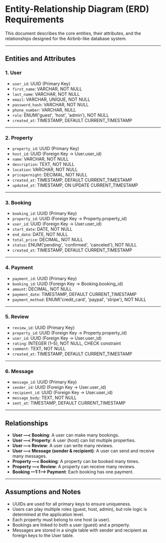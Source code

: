 # Entity-Relationship Diagram (ERD) Requirements

This document describes the core entities, their attributes, and the relationships designed for the Airbnb-like database system.

---

## Entities and Attributes

### 1. User
- `user_id`: UUID (Primary Key)
- `first_name`: VARCHAR, NOT NULL
- `last_name`: VARCHAR, NOT NULL
- `email`: VARCHAR, UNIQUE, NOT NULL
- `password_hash`: VARCHAR, NOT NULL
- `phone_number`: VARCHAR, NULL
- `role`: ENUM('guest', 'host', 'admin'), NOT NULL
- `created_at`: TIMESTAMP, DEFAULT CURRENT_TIMESTAMP

---

### 2. Property
- `property_id`: UUID (Primary Key)
- `host_id`: UUID (Foreign Key → User.user_id)
- `name`: VARCHAR, NOT NULL
- `description`: TEXT, NOT NULL
- `location`: VARCHAR, NOT NULL
- `pricepernight`: DECIMAL, NOT NULL
- `created_at`: TIMESTAMP, DEFAULT CURRENT_TIMESTAMP
- `updated_at`: TIMESTAMP, ON UPDATE CURRENT_TIMESTAMP

---

### 3. Booking
- `booking_id`: UUID (Primary Key)
- `property_id`: UUID (Foreign Key → Property.property_id)
- `user_id`: UUID (Foreign Key → User.user_id)
- `start_date`: DATE, NOT NULL
- `end_date`: DATE, NOT NULL
- `total_price`: DECIMAL, NOT NULL
- `status`: ENUM('pending', 'confirmed', 'canceled'), NOT NULL
- `created_at`: TIMESTAMP, DEFAULT CURRENT_TIMESTAMP

---

### 4. Payment
- `payment_id`: UUID (Primary Key)
- `booking_id`: UUID (Foreign Key → Booking.booking_id)
- `amount`: DECIMAL, NOT NULL
- `payment_date`: TIMESTAMP, DEFAULT CURRENT_TIMESTAMP
- `payment_method`: ENUM('credit_card', 'paypal', 'stripe'), NOT NULL

---

### 5. Review
- `review_id`: UUID (Primary Key)
- `property_id`: UUID (Foreign Key → Property.property_id)
- `user_id`: UUID (Foreign Key → User.user_id)
- `rating`: INTEGER (1–5), NOT NULL, CHECK constraint
- `comment`: TEXT, NOT NULL
- `created_at`: TIMESTAMP, DEFAULT CURRENT_TIMESTAMP

---

### 6. Message
- `message_id`: UUID (Primary Key)
- `sender_id`: UUID (Foreign Key → User.user_id)
- `recipient_id`: UUID (Foreign Key → User.user_id)
- `message_body`: TEXT, NOT NULL
- `sent_at`: TIMESTAMP, DEFAULT CURRENT_TIMESTAMP

---

## Relationships

- **User —< Booking**: A user can make many bookings.
- **User —< Property**: A user (host) can list multiple properties.
- **User —< Review**: A user can write many reviews.
- **User —< Message (sender & recipient)**: A user can send and receive many messages.
- **Property —< Booking**: A property can be booked many times.
- **Property —< Review**: A property can receive many reviews.
- **Booking —1:1—> Payment**: Each booking has one payment.

---

## Assumptions and Notes

- UUIDs are used for all primary keys to ensure uniqueness.
- Users can play multiple roles (guest, host, admin), but role logic is determined at the application level.
- Each property must belong to one host (a user).
- Bookings are linked to both a user (guest) and a property.
- Messages are stored in a single table with sender and recipient as foreign keys to the User table.

